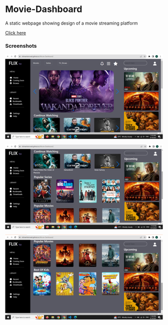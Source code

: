 # Movie-Dashboard
A static webpage showing design of a movie streaming platform

[Click here](https://vibhashdwivedi.github.io/Movie-Dashboard/)

### Screenshots
![](https://github.com/VibhashDwivedi/Movie-Dashboard/blob/main/Screenshots/first.png?raw=true)

![](https://github.com/VibhashDwivedi/Movie-Dashboard/blob/main/Screenshots/second.png?raw=true)

![](https://github.com/VibhashDwivedi/Movie-Dashboard/blob/main/Screenshots/third.png?raw=true)
